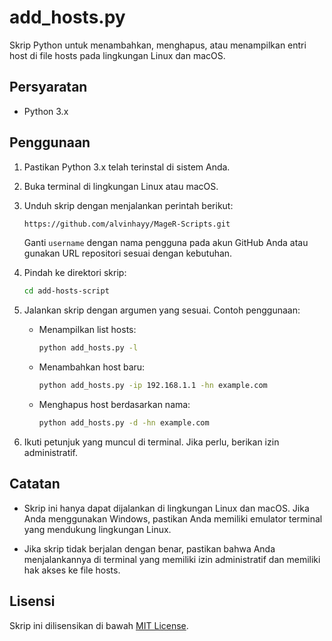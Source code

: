 # add_hosts.py

Skrip Python untuk menambahkan, menghapus, atau menampilkan entri host di file hosts pada lingkungan Linux dan macOS.

## Persyaratan

- Python 3.x

## Penggunaan

1. Pastikan Python 3.x telah terinstal di sistem Anda.

2. Buka terminal di lingkungan Linux atau macOS.

3. Unduh skrip dengan menjalankan perintah berikut:

    ```bash
    https://github.com/alvinhayy/MageR-Scripts.git
    ```

    Ganti `username` dengan nama pengguna pada akun GitHub Anda atau gunakan URL repositori sesuai dengan kebutuhan.

4. Pindah ke direktori skrip:

    ```bash
    cd add-hosts-script
    ```

5. Jalankan skrip dengan argumen yang sesuai. Contoh penggunaan:

    - Menampilkan list hosts:
        ```bash
        python add_hosts.py -l
        ```

    - Menambahkan host baru:
        ```bash
        python add_hosts.py -ip 192.168.1.1 -hn example.com
        ```

    - Menghapus host berdasarkan nama:
        ```bash
        python add_hosts.py -d -hn example.com
        ```

6. Ikuti petunjuk yang muncul di terminal. Jika perlu, berikan izin administratif.

## Catatan

- Skrip ini hanya dapat dijalankan di lingkungan Linux dan macOS. Jika Anda menggunakan Windows, pastikan Anda memiliki emulator terminal yang mendukung lingkungan Linux.

- Jika skrip tidak berjalan dengan benar, pastikan bahwa Anda menjalankannya di terminal yang memiliki izin administratif dan memiliki hak akses ke file hosts.

## Lisensi

Skrip ini dilisensikan di bawah [MIT License](LICENSE).
